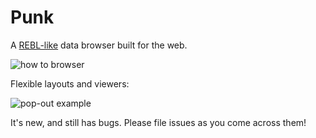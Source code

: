 # Punk

A [REBL-like](https://www.youtube.com/watch?v=c52QhiXsmyI) data browser built
for the web.

![how to browser](./punk-1.gif)


Flexible layouts and viewers:

![pop-out example](./punk-2.gif)

It's new, and still has bugs. Please file issues as you come across them!
